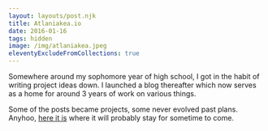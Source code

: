 ```yaml
---
layout: layouts/post.njk
title: Atlaniakea.io
date: 2016-01-16
tags: hidden
image: /img/atlaniakea.jpeg
eleventyExcludeFromCollections: true
---
```


Somewhere around my sophomore year of high school, I got in the habit of writing project ideas down. I launched a blog thereafter which now serves as a home for around 3 years of work on various things.

Some of the posts became projects, some never evolved past plans. Anyhoo, [here it is](http://gest-alt.github.io/atlaniakea.io) where it will probably stay for sometime to come.
